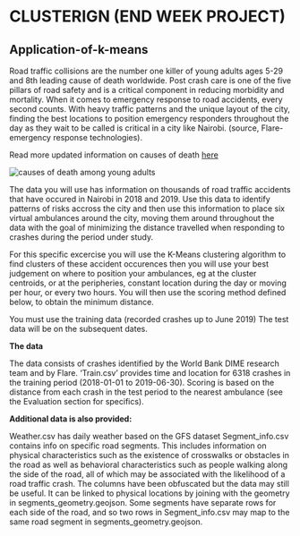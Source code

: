# CLUSTERIGN (END WEEK PROJECT)

**Application-of-k-means**
--------

Road traffic collisions are the number one killer of young adults ages 5-29 and 8th leading cause of death worldwide. 
Post crash care is one of the five pillars of road safety and is a critical component in reducing morbidity and mortality. 
When it comes to emergency response to road accidents, every second counts. With heavy traffic patterns and the unique layout of the city, finding the best locations to position emergency responders throughout the day as they wait to be called is critical in a city like Nairobi.
(source, Flare-emergency response technologies). 

Read more updated information on causes of death [here](https://www.verywellhealth.com/top-causes-of-death-for-ages-15-24-2223960) 

![causes of death among young adults](https://www.cdc.gov/nchs/images/databriefs/1-50/db37_fig_2.png)

The data you will use has information on thousands of road traffic accidents that have occured in Nairobi in 2018 and 2019. 
Use this data to identify patterns of risks accross the city and then use this information to place six virtual ambulances around the city, moving them around throughout the data with the goal of minimizing the 
distance travelled when responding to crashes during the period under study. 

For this specific excercise you will use the K-Means clustering algorithm to find clusters of these accident occurences
then you will use your best judgement on where to position your ambulances, eg at the cluster centroids, or at the peripheries, 
constant location during the day or moving per hour, or every two hours. 
You will then use the scoring method defined below, to obtain the minimum distance. 

You must use the training data (recorded crashes up to June 2019)
The test data will be on the subsequent dates. 


**The data**

The data consists of crashes identified by the World Bank DIME research team and by Flare. ‘Train.csv’ provides time and location for 6318 crashes in the training period (2018-01-01 to 2019-06-30).
Scoring is based on the distance from each crash in the test period to the nearest ambulance (see the Evaluation section for specifics).

**Additional data is also provided:**

Weather.csv has daily weather based on the GFS dataset
Segment_info.csv contains info on specific road segments. This includes information on physical characteristics such as the existence of crosswalks or obstacles in the road as well as behavioral characteristics such as people walking along the side of the road, all of which may be associated with the likelihood of a road traffic crash. The columns have been obfuscated but the data may still be useful. It can be linked to physical locations by joining with the geometry in segments_geometry.geojson. Some segments have separate rows for each side of the road, and so two rows in Segment_info.csv may map to the same road segment in segments_geometry.geojson.
